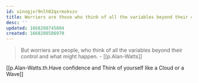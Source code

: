 ```yaml
---
id: uinogjxr9nlh02qxrmokszv
title: Worriers are those who think of all the variables beyond their control
desc: ''
updated: 1668208745804
created: 1668208586970
---
```


> But worriers are people, who think of all the variables beyond their control and what might happen. - [[p.Alan-Watts]]

[[p.Alan-Watts.th.Have confidence and Think of yourself like a Cloud or a Wave]]